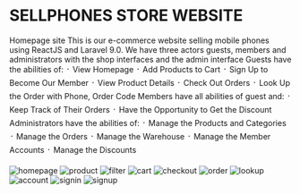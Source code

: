 <!-- # sellphones -->
#  SELLPHONES STORE WEBSITE
Homepage site
This is our e-commerce website selling mobile phones using ReactJS and Laravel 9.0.
We have three actors guests, members and administrators with the shop interfaces and the admin interface
Guests have the abilities of:
᛫ View Homepage
᛫ Add Products to Cart
᛫ Sign Up to Become Our Member
᛫ View Product Details
᛫ Check Out Orders
᛫ Look Up the Order with Phone, Order Code
Members have all abilities of guest and:
᛫ Keep Track of Their Orders
᛫ Have the Opportunity to Get the Discount
Administrators have the abilities of:
᛫ Manage the Products and Categories
᛫ Manage the Orders
᛫ Manage the Warehouse
᛫ Manage the Member Accounts
᛫ Manage the Discounts




![homepage](/FrontEnd/public/pictures/1_homepage.png)
![product](/FrontEnd/public/pictures/2_product.png)
![filter](/FrontEnd/public/pictures/3_filter.png)
![cart](/FrontEnd/public/pictures/4_cart.png)
![checkout](/FrontEnd/public/pictures/5_checkout.png)
![order](/FrontEnd/public/pictures/6_order.png)
![lookup](/FrontEnd/public/pictures/7_lookup.png)
![account](/FrontEnd/public/pictures/8_account.png)
![signin](/FrontEnd/public/pictures/9_signin.png)
![signup](/FrontEnd/public/pictures/10_signup.png)


